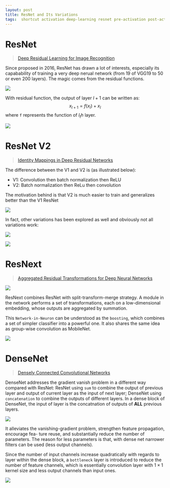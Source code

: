 ```yaml
---
layout: post
title: ResNet and Its Variations
tags:  shortcut activation deep-learning resnet pre-activation post-activation
---
```


# ResNet

> [Deep Residual Learning for Image Recognition](https://arxiv.org/pdf/1512.03385.pdf) 

Since proposed in 2016, ResNet has drawn a lot of interests, especially its capabability of training a very deep nerual network (from 19 of VGG19 to 50 or even 200 layers). The magic comes from the residual functions.

![](https://neurohive.io/wp-content/uploads/2019/01/resnet-e1548261477164.png)

With residual function, the output of layer $l+1$ can be written as:
$$x_{l+1} = f(x_l) + x_l$$
where `f` represents the function of $l_th$ layer.

![](https://cdn-images-1.medium.com/max/1314/1*S3TlG0XpQZSIpoDIUCQ0RQ.jpeg)

# ResNet V2

> [Identity Mappings in Deep Residual Networks](https://arxiv.org/pdf/1603.05027.pdf)

The difference between the V1 and V2 is (as illustrated below):
- V1: Convolution then batch normalization then ReLU
- V2: Batch normalization then ReLu then convolution

The motivation behind is that V2 is much easier to train and generalizes better than the V1 ResNet

![](https://cdn-images-1.medium.com/max/1200/1*V2FgD6udOE4xJuu_R7L6qA.png)

In fact, other variations has been explored as well and obviously not all variations work:

![](https://raw.githubusercontent.com/aleju/papers/master/neural-nets/images/Identity_Mappings_in_Deep_Residual_Networks__shortcuts.png?raw=true)

![](https://ai2-s2-public.s3.amazonaws.com/figures/2017-08-08/1f76b7b071f3e65c97d09720f88d6b0ad9f07e8f/8-Table2-1.png)

# ResNext

> [Aggregated Residual Transformations for Deep Neural Networks](https://arxiv.org/pdf/1611.05431.pdf)

![](https://cdn-images-1.medium.com/max/1600/1*mdiQTfovOXKnqzfj727b9Q.png)

ResNext combines ResNet with split-transform-merge strategy. A module in the network performs a set of transformations, each on a low-dimensional embedding, whose outputs are aggregated by summation.

This `Network-in-Neuron` can be understood as the `boosting`, which combines a set of simpler classifier into a powerful one. It also shares the same idea as group-wise convolution as MobileNet.

![](https://cdn-images-1.medium.com/max/1600/1*tZb5Ol72dMw_SBB-gZ1wjA.png)

# DenseNet

> [Densely Connected Convolutional Networks](https://arxiv.org/abs/1608.06993)

DenseNet addresses the gradient vanish problem in a different way compared with ResNet: ResNet using `sum` to combine the output of previous layer and output of current layer as the input of next layer; DenseNet using `concatenation` to combine the outputs of different layers. In a dense block of DenseNet, the input of layer is the concatnation of outputs of **ALL** previous layers.

![](https://peltarion.com/static/densenet_a.jpg)

It alleviates the vanishing-gradient problem, strengthen feature propagation, encourage fea- ture reuse, and substantially reduce the number of parameters. The reason for less parameters is that, with dense net narrower filters can be used (less output channels).

Since the number of input channels increase quadratically with regards to layer within the dense block, a `bottleneck` layer is introduced to reduce the number of feature channels, which is essentially convolution layer with $1\times 1$ kernel size and less output channels than input ones.

![](https://cdn-images-1.medium.com/max/1600/1*SSn5H14SKhhaZZ5XYWN3Cg.jpeg)
